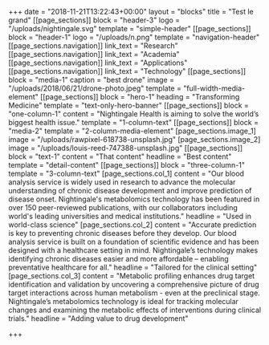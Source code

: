 +++
date = "2018-11-21T13:22:43+00:00"
layout = "blocks"
title = "Test le grand"
[[page_sections]]
block = "header-3"
logo = "/uploads/nightingale.svg"
template = "simple-header"
[[page_sections]]
block = "header-1"
logo = "/uploads/n.png"
template = "navigation-header"
[[page_sections.navigation]]
link_text = "Research"
[[page_sections.navigation]]
link_text = "Academia"
[[page_sections.navigation]]
link_text = "Applications"
[[page_sections.navigation]]
link_text = "Technology"
[[page_sections]]
block = "media-1"
caption = "best drone"
image = "/uploads/2018/06/21/drone-photo.jpeg"
template = "full-width-media-element"
[[page_sections]]
block = "hero-1"
heading = "Transforming Medicine"
template = "text-only-hero-banner"
[[page_sections]]
block = "one-column-1"
content = "Nightingale Health is aiming to solve the world’s biggest health issue."
template = "1-column-text"
[[page_sections]]
block = "media-2"
template = "2-column-media-element"
[page_sections.image_1]
image = "/uploads/rawpixel-618738-unsplash.jpg"
[page_sections.image_2]
image = "/uploads/louis-reed-747388-unsplash.jpg"
[[page_sections]]
block = "text-1"
content = "That content"
headline = "Best content"
template = "detail-content"
[[page_sections]]
block = "three-column-1"
template = "3-column-text"
[page_sections.col_1]
content = "Our blood analysis service is widely used in research to advance the molecular understanding of chronic disease development and improve prediction of disease onset. Nightingale's metabolomics technology has been featured in over 150 peer-reviewed publications, with our collaborators including world's leading universities and medical institutions."
headline = "Used in world-class science"
[page_sections.col_2]
content = "Accurate prediction is key to preventing chronic diseases before they develop. Our blood analysis service is built on a foundation of scientific evidence and has been designed with a healthcare setting in mind. Nightingale’s technology makes identifying chronic diseases easier and more affordable – enabling preventative healthcare for all."
headline = "Tailored for the clinical setting"
[page_sections.col_3]
content = "Metabolic profiling enhances drug target identification and validation by uncovering a comprehensive picture of drug target interactions across human metabolism - even at the preclinical stage. Nightingale’s metabolomics technology is ideal for tracking molecular changes and examining the metabolic effects of interventions during clinical trials."
headline = "Adding value to drug development"

+++
